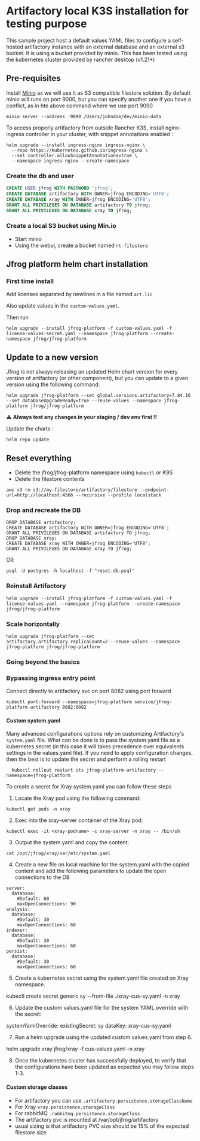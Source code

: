 # Artifactory local K3S installation for testing purpose
This sample project host a default values YAML files to configure a self-hosted artifactory instance with an external database and an external s3 bucket.
It is using a bucket provided by minio.
This has been tested using the kubernetes cluster provided by rancher desktop (v1.21+)

## Pre-requisites
Install [Minio](https://min.io/) as we will use it as S3 compatible filestore solution.
By default minio will runs on port 9000, but you can specify another one if you have a conflict, as in hte above command where we use port 9090

```
minio server --address :9090 /Users/johndoe/dev/minio-data
```
To access properly artifactory from outside Rancher K3S, install nginx-ingress controller in your cluster, with snippet annotations enabled :

```shell
helm upgrade --install ingress-nginx ingress-nginx \
  --repo https://kubernetes.github.io/ingress-nginx \
  --set controller.allowSnippetAnnotations=true \
  --namespace ingress-nginx --create-namespace 
```

### Create the db and user

```SQL
CREATE USER jfrog WITH PASSWORD 'jfrog';
CREATE DATABASE artifactory WITH OWNER=jfrog ENCODING='UTF8';
CREATE DATABASE xray WITH OWNER=jfrog ENCODING='UTF8';
GRANT ALL PRIVILEGES ON DATABASE artifactory TO jfrog;
GRANT ALL PRIVILEGES ON DATABASE xray TO jfrog;
```
### Create a local S3 bucket using Min.io

- Start minio
- Using the webui, create a bucket named `rt-filestore`


## Jfrog platform helm chart installation

### First time install
Add licenses separated by newlines in a file named `art.lic`

Also update values in the `custom-values.yaml`.

Then run
```shell
helm upgrade --install jfrog-platform -f custom-values.yaml -f license-values-secret.yaml --namespace jfrog-platform --create-namespace jfrog/jfrog-platform
```

## Update to a new version 
Jfrog is not always releasing an updated Helm chart version for every version of artifactory (or other component), but you can update to a given version using the following command:

```
helm upgrade jfrog-platform --set global.versions.artifactory=7.84.16 --set databaseUpgradeReady=true --reuse-values --namespace jfrog-platform jfrog/jfrog-platform
```
:warning: **Always test any changes in your staging / dev env first !!**

Update the charts : 
```
helm repo update
```

## Reset everything

- Delete the jfrog/jfrog-platform namespace using `kubectl` or K9S
- Delete the filestore contents
```
aws s3 rm s3://my-filestore/artifactory/filestore --endpoint-url=http://localhost:4566 --recursive --profile localstack
```

### Drop and recreate the DB
```
DROP DATABASE artifactory;
CREATE DATABASE artifactory WITH OWNER=jfrog ENCODING='UTF8';
GRANT ALL PRIVILEGES ON DATABASE artifactory TO jfrog;
DROP DATABASE xray;
CREATE DATABASE xray WITH OWNER=jfrog ENCODING='UTF8';
GRANT ALL PRIVILEGES ON DATABASE xray TO jfrog;

```

OR

```
psql -U postgres -h localhost -f "reset-db.psql"
```

### Reinstall Artifactory

```shell
helm upgrade --install jfrog-platform -f custom-values.yaml -f license-values.yaml --namespace jfrog-platform --create-namespace jfrog/jfrog-platform
```

### Scale horizontally
```
helm upgrade jfrog-platform --set artifactory.artifactory.replicaCount=2 --reuse-values --namespace jfrog-platform jfrog/jfrog-platform
```
### Going beyond the basics 

### Bypassing ingress entry point 

Connect directly to artifactory svc on port 8082 using port forward
```
kubectl port-forward --namespace=jfrog-platform service/jfrog-platform-artifactory 8082:8082
```

#### Custom system.yaml
Many advanced configurations options rely on customizing Artifactory's `system.yaml` file.
What can be done is to pass the system.yaml file as a kubernetes secret (in this case it will takes precedence over equivalents settings in the values.yaml file).
If you need to apply configuration changes, then the best is to update the secret and perform a rolling restart 
```
  kubectl rollout restart sts jfrog-platform-artifactory --namespace=jfrog-platform
```

To create a secret for Xray system.yaml you can follow these steps
1. Locate the Xray pod using the following command:

```kubectl get pods -n xray```
 
2. Exec into the xray-server container of the Xray pod:
 
```kubectl exec -it <xray-podname> -c xray-server -n xray -- /bin/sh```

3. Output the system.yaml and copy the content:

```cat /opt/jfrog/xray/var/etc/system.yaml```

4. Create a new file on local machine for the system.yaml with the copied content and add the following parameters to update the open connections to the DB
```
server:
  database:
    #Default: 60
    maxOpenConnections: 90
analysis:
  database:
    #Default: 30
    maxOpenConnections: 60
indexer:
  database:
    #Default: 30
    maxOpenConnections: 60
persist:
  database:
    #Default: 30
    maxOpenConnections: 60
```
5. Create a kubernetes secret using the system.yaml file created on Xray namespace.

kubectl create secret generic sy --from-file ./xray-cus-sy.yaml -n xray

6. Update the custom values.yaml file for the system YAML override with the secret:

systemYamlOverride:
  existingSecret: sy
  dataKey: xray-cus-sy.yaml

7. Run a helm upgrade using the updated custom values.yaml from step 6. 
 
helm upgrade xray jfrog/xray -f cus-values.yaml -n xray

8. Once the kubernetes cluster has successfully deployed, to verify that the configurations have been updated as expected you may follow steps 1-3.

#### Custom storage classes
- For artifactory you can use `.artifactory.persistence.storageClassName`
- For Xray `xray.persistence.storageClass`
- For rabbitMQ `.rabbitmq.persistence.storageClass`
- The artifactory pvc is mounted at /var/opt/jfrog/artifactory
- usual sizing is that artifactory PVC size should be 15% of the expected filestore size
